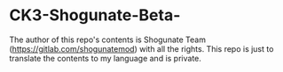 # CK3-Shogunate-Beta-
The author of this repo's contents is Shogunate Team (https://gitlab.com/shogunatemod) with all the rights. This repo is just to translate the contents to my language and is private.
